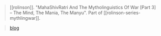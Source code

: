 > [[rolinson]]. "MahaShivRatri And The Mytholinguistics Of War [Part 3] – The Mind, The Mania, The Manyu". Part of [[rolinson-series-mythlingwar]].

> [blog](https://aryaakasha.com/2020/02/22/mahashivratri-and-the-mytholinguistics-of-war-part-3-the-mind-the-mania-the-manyu/)